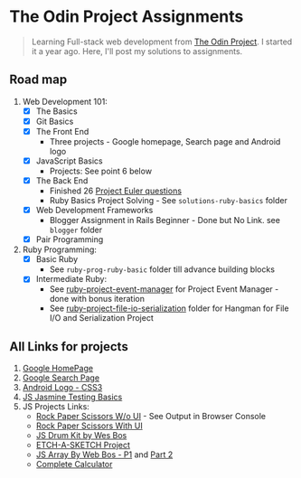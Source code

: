 # The Odin Project Assignments

> Learning Full-stack web development from [The Odin Project](https://www.theodinproject.com/). I started it a year ago. Here, I'll post my solutions to assignments.

## Road map
1. Web Development 101:
    - [x] The Basics
    - [x] Git Basics
    - [x] The Front End
        - Three projects - Google homepage, Search page and Android logo
    - [x] JavaScript Basics
        - Projects: See point 6 below
    - [x] The Back End
        - Finished 26 [Project Euler questions](https://github.com/cdadityang/project-euler)
        - Ruby Basics Project Solving - See `solutions-ruby-basics` folder
    - [x] Web Development Frameworks
        - Blogger Assignment in Rails Beginner - Done but No Link. see `blogger` folder
    - [x] Pair Programming

2. Ruby Programming:
    - [x] Basic Ruby
        - See `ruby-prog-ruby-basic` folder till advance building blocks
    - [x] Intermediate Ruby:
        - See [ruby-project-event-manager](https://github.com/cdadityang/odin-project-assignments/tree/master/ruby-project-event-manager) for Project Event Manager - done with bonus iteration
        - See [ruby-project-file-io-serialization](https://github.com/cdadityang/odin-project-assignments/tree/master/ruby-project-file-io-serialization) folder for Hangman for File I/O and Serialization Project

## All Links for projects
1. [Google HomePage](https://cdadityang.github.io/odin-project-assignments/google-homepage)
2. [Google Search Page](https://cdadityang.github.io/odin-project-assignments/google-search-page)
3. [Android Logo - CSS3](https://cdadityang.github.io/odin-project-assignments/android-logo-css3)
4. [JS Jasmine Testing Basics](https://github.com/cdadityang/odin-project-assignments/tree/master/js-jasmine/tests)
5. JS Projects Links:
    - [Rock Paper Scissors W/o UI](https://cdadityang.github.io/odin-project-assignments/js-projects/projects/rock-paper-scissors/index.html) - See Output in Browser Console
    - [Rock Paper Scissors With UI](https://cdadityang.github.io/odin-project-assignments/js-projects/projects/rock-paper-scissors/index2.html)
    - [JS Drum Kit by Wes Bos](https://cdadityang.github.io/odin-project-assignments/js-projects/projects/01-js-drum-kit/index.html)
    - [ETCH-A-SKETCH Project](https://cdadityang.github.io/odin-project-assignments/js-projects/projects/etch-a-sketch/)
    - [JS Array By Web Bos - P1](https://cdadityang.github.io/odin-project-assignments/js-projects/projects/04-js-arrays/) and [Part 2](https://cdadityang.github.io/odin-project-assignments/js-projects/projects/04-js-arrays/index2.html)
    - [Complete Calculator](https://cdadityang.github.io/odin-project-assignments/js-projects/projects/complete-calculator/)
